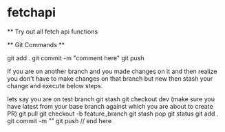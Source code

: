 # fetchapi

** Try out all fetch api functions

** Git Commands **

git add .
git commit -m "comment here"
git push

If you are on another branch and you made changes on it and then realize you don't have to make changes on that branch but new
then stash your change and execute below steps.

lets say you are on test branch
git stash
git checkout dev (make sure you have latest from your base branch against which you are about to create PR)
git pull
git checkout -b feature_branch
git stash pop
git status
git add .
git commit -m ""
git push
// end here
